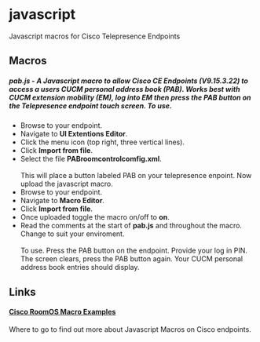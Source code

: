# javascript
Javascript macros for Cisco Telepresence Endpoints
## Macros
##### pab.js - A Javascript macro to allow Cisco CE Endpoints (V9.15.3.22) to access a users CUCM personal address book (PAB). Works best with CUCM extension mobility (EM), log into EM then press the PAB button on the Telepresence endpoint touch screen. To use.
- Browse to your endpoint.
- Navigate to __UI Extentions Editor__.
- Click the menu icon (top right, three vertical lines).
- Click __Import from file__.
- Select the file __PABroomcontrolcomfig.xml__.<br><br>This will place a button labeled PAB on your telepresence enpoint. Now upload the javascript macro.
- Browse to your endpoint.
- Navigate to __Macro Editor__.
- Click __Import from file__.
- Once uploaded toggle the macro on/off to __on__.
- Read the comments at the start of __pab.js__ and throughout the macro. Change to suit your enviroment.<br><br>
To use. Press the PAB button on the endpoint. Provide your log in PIN. The screen clears, press the PAB button again. Your CUCM personal address book entries should display.
## Links
#### [Cisco RoomOS Macro Examples](https://roomos.cisco.com/macros)
Where to go to find out more about Javascript Macros on Cisco endpoints.
